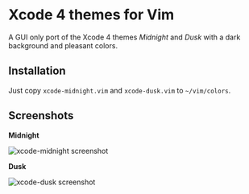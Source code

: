 # Xcode 4 themes for Vim

A GUI only port of the Xcode 4 themes *Midnight* and *Dusk* with a dark
background and pleasant colors.

## Installation

Just copy `xcode-midnight.vim` and `xcode-dusk.vim` to `~/vim/colors`.

## Screenshots

**Midnight**

![xcode-midnight screenshot](https://github.com/xoob/macvim-config/raw/master/colorscheme.xcode/screenshot-midnight.png)

**Dusk**

![xcode-dusk screenshot](https://github.com/xoob/macvim-config/raw/master/colorscheme.xcode/screenshot-dusk.png)
